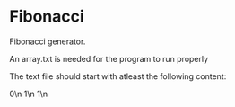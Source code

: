 # Fibonacci
Fibonacci generator.

An array.txt is needed for the program to run properly

The text file should start with atleast the following content:

0\n
1\n
1\n
